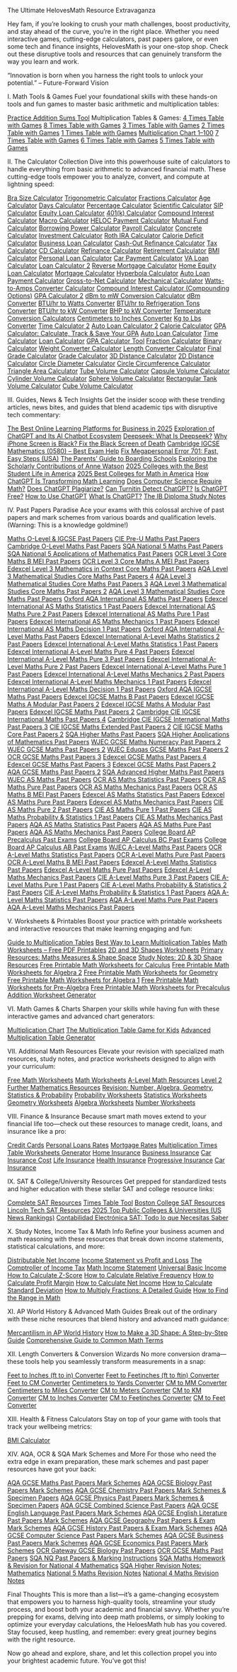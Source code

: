 The Ultimate HelovesMath Resource Extravaganza

Hey fam, if you’re looking to crush your math challenges, boost productivity, and stay ahead of the curve, you’re in the right place. Whether you need interactive games, cutting-edge calculators, past papers galore, or even some tech and finance insights, HelovesMath is your one-stop shop. Check out these disruptive tools and resources that can genuinely transform the way you learn and work.

“Innovation is born when you harness the right tools to unlock your potential.”
– Future-Forward Vision



I. Math Tools & Games
Fuel your foundational skills with these hands-on tools and fun games to master basic arithmetic and multiplication tables:

<a href="https://helovesmath.com/tools/practice-addition-sums/">Practice Addition Sums Tool</a>
Multiplication Tables & Games:
<a href="https://helovesmath.com/multiplication-table/4-times-table-with-games/">4 Times Table with Games</a>
<a href="https://helovesmath.com/multiplication-table/8-times-table-with-games/">8 Times Table with Games</a>
<a href="https://helovesmath.com/multiplication-table/3-times-table-with-games/">3 Times Table with Games</a>
<a href="https://helovesmath.com/multiplication-table/2-times-table-with-games/">2 Times Table with Games</a>
<a href="https://helovesmath.com/multiplication-table/1-times-table-with-games/">1 Times Table with Games</a>
<a href="https://helovesmath.com/multiplication-table/multiplication-chart-1-100/">Multiplication Chart 1–100</a>
<a href="https://helovesmath.com/multiplication-table/7-times-table-with-games/">7 Times Table with Games</a>
<a href="https://helovesmath.com/multiplication-table/6-times-table-with-games/">6 Times Table with Games</a>
<a href="https://helovesmath.com/multiplication-table/5-times-table-with-games/">5 Times Table with Games</a>


II. The Calculator Collection
Dive into this powerhouse suite of calculators to handle everything from basic arithmetic to advanced financial math. These cutting-edge tools empower you to analyze, convert, and compute at lightning speed:

<a href="https://helovesmath.com/calculator/bra-size-calculator/">Bra Size Calculator</a>
<a href="https://helovesmath.com/calculator/trigonometric-calculator/">Trigonometric Calculator</a>
<a href="https://helovesmath.com/calculator/fractions-calculator/">Fractions Calculator</a>
<a href="https://helovesmath.com/calculator/how-to-calculate-your-age/">Age Calculator</a>
<a href="https://helovesmath.com/calculator/calculate-days/">Days Calculator</a>
<a href="https://helovesmath.com/calculator/percentage-calculator/">Percentage Calculator</a>
<a href="https://helovesmath.com/calculator/scientific-calculator/">Scientific Calculator</a>
<a href="https://helovesmath.com/calculator/sip-calculator/">SIP Calculator</a>
<a href="https://helovesmath.com/calculator/equity-loan-calculator/">Equity Loan Calculator</a>
<a href="https://helovesmath.com/calculator/401k-calculator/">401(k) Calculator</a>
<a href="https://helovesmath.com/calculator/compound-interest-calculator/">Compound Interest Calculator</a>
<a href="https://helovesmath.com/calculator/macro-calculator/">Macro Calculator</a>
<a href="https://helovesmath.com/calculator/heloc-payment-calculator/">HELOC Payment Calculator</a>
<a href="https://helovesmath.com/calculator/mutual-fund-calculator/">Mutual Fund Calculator</a>
<a href="https://helovesmath.com/calculator/borrowing-power-calculator/">Borrowing Power Calculator</a>
<a href="https://helovesmath.com/calculator/payroll-calculator/">Payroll Calculator</a>
<a href="https://helovesmath.com/calculator/concrete-calculator/">Concrete Calculator</a>
<a href="https://helovesmath.com/calculator/investment-calculator/">Investment Calculator</a>
<a href="https://helovesmath.com/calculator/roth-ira-calculator/">Roth IRA Calculator</a>
<a href="https://helovesmath.com/calculator/calorie-deficit-calculator/">Calorie Deficit Calculator</a>
<a href="https://helovesmath.com/calculator/business-loan-calculator/">Business Loan Calculator</a>
<a href="https://helovesmath.com/calculator/cash-out-refinance-calculator/">Cash-Out Refinance Calculator</a>
<a href="https://helovesmath.com/calculator/tax-calculator/">Tax Calculator</a>
<a href="https://helovesmath.com/calculator/cd-calculator/">CD Calculator</a>
<a href="https://helovesmath.com/calculator/refinance-calculator/">Refinance Calculator</a>
<a href="https://helovesmath.com/calculator/retirement-calculator/">Retirement Calculator</a>
<a href="https://helovesmath.com/calculator/bmi-calculator-2/">BMI Calculator</a>
<a href="https://helovesmath.com/calculator/personal-loan-calculator/">Personal Loan Calculator</a>
<a href="https://helovesmath.com/calculator/car-payment-calculator/">Car Payment Calculator</a>
<a href="https://helovesmath.com/calculator/va-loan-calculator/">VA Loan Calculator</a>
<a href="https://helovesmath.com/calculator/loan-calculator-2/">Loan Calculator 2</a>
<a href="https://helovesmath.com/calculator/reverse-mortgage-calculator/">Reverse Mortgage Calculator</a>
<a href="https://helovesmath.com/calculator/home-equity-loan-calculator/">Home Equity Loan Calculator</a>
<a href="https://helovesmath.com/calculator/mortgage-calculator/">Mortgage Calculator</a>
<a href="https://helovesmath.com/calculator/hyperbola-calculator/">Hyperbola Calculator</a>
<a href="https://helovesmath.com/calculator/auto-loan-payment-calculator/">Auto Loan Payment Calculator</a>
<a href="https://helovesmath.com/calculator/gross-to-net-calculator/">Gross-to-Net Calculator</a>
<a href="https://helovesmath.com/calculator/mechanical-calculator/">Mechanical Calculator</a>
<a href="https://helovesmath.com/calculator/watts-to-amps-calculator-how-to-convert-watts-to-amps/">Watts-to-Amps Converter Calculator</a>
<a href="https://helovesmath.com/calculator/compound-interest-calculator-daily-monthly-yearly-compounding/">Compound Interest Calculator (Compounding Options)</a>
<a href="https://helovesmath.com/calculator/gpa-calculator-2/">GPA Calculator 2</a>
<a href="https://helovesmath.com/calculator/dbm-to-mw-conversion/">dBm to mW Conversion Calculator</a>
<a href="https://helovesmath.com/calculator/dbm-converter/">dBm Converter</a>
<a href="https://helovesmath.com/calculator/btu-hr-to-watts-conversion/">BTU/hr to Watts Converter</a>
<a href="https://helovesmath.com/calculator/btu-hr-to-refrigeration-tons-conversion/">BTU/hr to Refrigeration Tons Converter</a>
<a href="https://helovesmath.com/calculator/btu-hr-to-kw-conversion/">BTU/hr to kW Converter</a>
<a href="https://helovesmath.com/calculator/bhp-to-kw-conversion/">BHP to kW Converter</a>
<a href="https://helovesmath.com/calculator/temperature-conversion-calculators-for-celsius-fahrenheit-etc/">Temperature Conversion Calculators</a>
<a href="https://helovesmath.com/calculator/centimeters-to-inches-converter/">Centimeters to Inches Converter</a>
<a href="https://helovesmath.com/calculator/kg-to-lbs-convert-kg-to-pounds/">Kg to Lbs Converter</a>
<a href="https://helovesmath.com/calculator/time-calculator-2/">Time Calculator 2</a>
<a href="https://helovesmath.com/tools/auto-loan-calculator-2/">Auto Loan Calculator 2</a>
<a href="https://helovesmath.com/tools/calorie-calculator/">Calorie Calculator</a>
<a href="https://helovesmath.com/calculator/gpa-calculator-calculate-track-and-save-your-gpa/">GPA Calculator: Calculate, Track & Save Your GPA</a>
<a href="https://helovesmath.com/calculator/auto-loan-calculator/">Auto Loan Calculator</a>
<a href="https://helovesmath.com/calculator/time-calculator/">Time Calculator</a>
<a href="https://helovesmath.com/calculator/loan-calculator/">Loan Calculator</a>
<a href="https://helovesmath.com/tools/gpa-calculator/">GPA Calculator Tool</a>
<a href="https://helovesmath.com/calculator/fraction-calculator/">Fraction Calculator</a>
<a href="https://helovesmath.com/calculator/binary-calculator/">Binary Calculator</a>
<a href="https://helovesmath.com/calculator/weight-converter/">Weight Converter Calculator</a>
<a href="https://helovesmath.com/calculator/length-converter/">Length Converter Calculator</a>
<a href="https://helovesmath.com/calculator/final-grade-calculator/">Final Grade Calculator</a>
<a href="https://helovesmath.com/calculator/grade-calculator/">Grade Calculator</a>
<a href="https://helovesmath.com/calculator/3d-distance-calculator/">3D Distance Calculator</a>
<a href="https://helovesmath.com/calculator/2d-distance-calculator/">2D Distance Calculator</a>
<a href="https://helovesmath.com/calculator/circle-diameter-calculator/">Circle Diameter Calculator</a>
<a href="https://helovesmath.com/calculator/circle-circumference-calculator/">Circle Circumference Calculator</a>
<a href="https://helovesmath.com/calculator/triangle-area-calculator/">Triangle Area Calculator</a>
<a href="https://helovesmath.com/calculator/tube-volume-calculator/">Tube Volume Calculator</a>
<a href="https://helovesmath.com/calculator/capsule-volume-calculator/">Capsule Volume Calculator</a>
<a href="https://helovesmath.com/calculator/cylinder-volume-calculator/">Cylinder Volume Calculator</a>
<a href="https://helovesmath.com/calculator/sphere-volume-calculator/">Sphere Volume Calculator</a>
<a href="https://helovesmath.com/calculator/rectangular-tank-volume-calculator/">Rectangular Tank Volume Calculator</a>
<a href="https://helovesmath.com/calculator/cube-volume-calculator/">Cube Volume Calculator</a>


III. Guides, News & Tech Insights
Get the insider scoop with these trending articles, news bites, and guides that blend academic tips with disruptive tech commentary:

<a href="https://helovesmath.com/guides/the-best-online-learning-platforms-for-business-in-2025/">The Best Online Learning Platforms for Business in 2025</a>
<a href="https://helovesmath.com/news/exploration-of-chatgpt-and-its-ai-chatbot-ecosystem/">Exploration of ChatGPT and Its AI Chatbot Ecosystem</a>
<a href="https://helovesmath.com/news/deepseek-what-is-deepseek/">Deepseek: What Is Deepseek?</a>
<a href="https://helovesmath.com/news/why-iphone-screen-is-black-fix-black-screen-of-death/">Why iPhone Screen is Black? Fix the Black Screen of Death</a>
<a href="https://helovesmath.com/mathematics-0580/cambridge-igcse-mathematics-0580-best-exam-help/">Cambridge IGCSE Mathematics (0580) – Best Exam Help</a>
<a href="https://helovesmath.com/news/fix-megapersonal-error-701-fast-easy-steps-usa/">Fix Megapersonal Error 701: Fast, Easy Steps (USA)</a>
<a href="https://helovesmath.com/news/the-parents-guide-to-boarding-schools/">The Parents’ Guide to Boarding Schools</a>
<a href="https://helovesmath.com/news/exploring-the-scholarly-contributions-of-anne-watson/">Exploring the Scholarly Contributions of Anne Watson</a>
<a href="https://helovesmath.com/news/2025-colleges-with-the-best-student-life-in-america/">2025 Colleges with the Best Student Life in America</a>
<a href="https://helovesmath.com/news/2025-best-colleges-for-math-in-america/">2025 Best Colleges for Math in America</a>
<a href="https://helovesmath.com/news/how-chatgpt-in-math-learning/">How ChatGPT Is Transforming Math Learning</a>
<a href="https://helovesmath.com/news/does-computer-science-require-math/">Does Computer Science Require Math?</a>
<a href="https://helovesmath.com/chatgpt/does-chat-gpt-plagiarize/">Does ChatGPT Plagiarize?</a>
<a href="https://helovesmath.com/chatgpt/can-turnitin-detect-chat-gpt/">Can Turnitin Detect ChatGPT?</a>
<a href="https://helovesmath.com/chatgpt/is-chat-gpt-free/">Is ChatGPT Free?</a>
<a href="https://helovesmath.com/chatgpt/how-to-use-chat-gpt/">How to Use ChatGPT</a>
<a href="https://helovesmath.com/chatgpt/what-is-chat-gpt/">What Is ChatGPT?</a>
<a href="https://helovesmath.com/study-notes/the-ib-diploma/">The IB Diploma Study Notes</a>


IV. Past Papers Paradise
Ace your exams with this colossal archive of past papers and mark schemes from various boards and qualification levels. (Warning: This is a knowledge goldmine!)

<a href="https://helovesmath.com/past-papers/maths-o-level-igcse-past-papers/">Maths O-Level & IGCSE Past Papers</a>
<a href="https://helovesmath.com/past-papers/cie-pre-u-maths-past-papers/">CIE Pre-U Maths Past Papers</a>
<a href="https://helovesmath.com/past-papers/cambridge-o-level-maths-past-papers/">Cambridge O-Level Maths Past Papers</a>
<a href="https://helovesmath.com/past-papers/sqa-national-5-maths-past-papers/">SQA National 5 Maths Past Papers</a>
<a href="https://helovesmath.com/past-papers/sqa-national-5-applications-of-mathematics-past-papers/">SQA National 5 Applications of Mathematics Past Papers</a>
<a href="https://helovesmath.com/past-papers/ocr-level-3-core-maths-b-mei-past-papers/">OCR Level 3 Core Maths B MEI Past Papers</a>
<a href="https://helovesmath.com/past-papers/ocr-level-3-core-maths-a-mei-past-papers/">OCR Level 3 Core Maths A MEI Past Papers</a>
<a href="https://helovesmath.com/past-papers/edexcel-level-3-mathematics-in-context-core-maths-past-papers/">Edexcel Level 3 Mathematics in Context Core Maths Past Papers</a>
<a href="https://helovesmath.com/past-papers/aqa-level-3-mathematical-studies-core-maths-past-papers-4/">AQA Level 3 Mathematical Studies Core Maths Past Papers 4</a>
<a href="https://helovesmath.com/past-papers/aqa-level-3-mathematical-studies-core-maths-past-papers-3/">AQA Level 3 Mathematical Studies Core Maths Past Papers 3</a>
<a href="https://helovesmath.com/past-papers/aqa-level-3-mathematical-studies-core-maths-past-papers-2/">AQA Level 3 Mathematical Studies Core Maths Past Papers 2</a>
<a href="https://helovesmath.com/past-papers/aqa-level-3-mathematical-studies-core-maths-past-papers/">AQA Level 3 Mathematical Studies Core Maths Past Papers</a>
<a href="https://helovesmath.com/past-papers/oxford-aqa-international-as-maths-past-papers/">Oxford AQA International AS Maths Past Papers</a>
<a href="https://helovesmath.com/past-papers/edexcel-international-as-maths-statistics-1-past-papers/">Edexcel International AS Maths Statistics 1 Past Papers</a>
<a href="https://helovesmath.com/past-papers/edexcel-international-as-maths-pure-2-past-papers/">Edexcel International AS Maths Pure 2 Past Papers</a>
<a href="https://helovesmath.com/past-papers/edexcel-international-as-maths-pure-1-past-papers/">Edexcel International AS Maths Pure 1 Past Papers</a>
<a href="https://helovesmath.com/past-papers/edexcel-international-as-maths-mechanics-1-past-papers/">Edexcel International AS Maths Mechanics 1 Past Papers</a>
<a href="https://helovesmath.com/past-papers/edexcel-international-as-maths-decision-1-past-papers/">Edexcel International AS Maths Decision 1 Past Papers</a>
<a href="https://helovesmath.com/past-papers/oxford-aqa-international-a-level-maths-past-papers/">Oxford AQA International A-Level Maths Past Papers</a>
<a href="https://helovesmath.com/past-papers/edexcel-international-a-level-maths-statistics-2-past-papers/">Edexcel International A-Level Maths Statistics 2 Past Papers</a>
<a href="https://helovesmath.com/past-papers/edexcel-international-a-level-maths-statistics-1-past-papers/">Edexcel International A-Level Maths Statistics 1 Past Papers</a>
<a href="https://helovesmath.com/past-papers/edexcel-international-a-level-maths-pure-4-past-papers/">Edexcel International A-Level Maths Pure 4 Past Papers</a>
<a href="https://helovesmath.com/past-papers/edexcel-international-a-level-maths-pure-3-past-papers/">Edexcel International A-Level Maths Pure 3 Past Papers</a>
<a href="https://helovesmath.com/past-papers/edexcel-international-a-level-maths-pure-2-past-papers/">Edexcel International A-Level Maths Pure 2 Past Papers</a>
<a href="https://helovesmath.com/past-papers/edexcel-international-a-level-maths-pure-1-past-papers/">Edexcel International A-Level Maths Pure 1 Past Papers</a>
<a href="https://helovesmath.com/past-papers/edexcel-international-a-level-maths-mechanics-2-past-papers/">Edexcel International A-Level Maths Mechanics 2 Past Papers</a>
<a href="https://helovesmath.com/past-papers/edexcel-international-a-level-maths-mechanics-1-past-papers/">Edexcel International A-Level Maths Mechanics 1 Past Papers</a>
<a href="https://helovesmath.com/past-papers/edexcel-international-a-level-maths-decision-1-past-papers/">Edexcel International A-Level Maths Decision 1 Past Papers</a>
<a href="https://helovesmath.com/past-papers/oxford-aqa-igcse-maths-past-papers/">Oxford AQA IGCSE Maths Past Papers</a>
<a href="https://helovesmath.com/past-papers/edexcel-igcse-maths-b-past-papers/">Edexcel IGCSE Maths B Past Papers</a>
<a href="https://helovesmath.com/past-papers/edexcel-igcse-maths-a-modular-past-papers-2/">Edexcel IGCSE Maths A Modular Past Papers 2</a>
<a href="https://helovesmath.com/past-papers/edexcel-igcse-maths-a-modular-past-papers/">Edexcel IGCSE Maths A Modular Past Papers</a>
<a href="https://helovesmath.com/past-papers/edexcel-igcse-maths-past-papers-2/">Edexcel IGCSE Maths Past Papers 2</a>
<a href="https://helovesmath.com/past-papers/cambridge-cie-igcse-international-maths-past-papers-4/">Cambridge CIE IGCSE International Maths Past Papers 4</a>
<a href="https://helovesmath.com/past-papers/cambridge-cie-igcse-international-maths-past-papers-3/">Cambridge CIE IGCSE International Maths Past Papers 3</a>
<a href="https://helovesmath.com/past-papers/cie-igcse-maths-extended-past-papers-2/">CIE IGCSE Maths Extended Past Papers 2</a>
<a href="https://helovesmath.com/past-papers/cie-igcse-maths-core-past-papers-2/">CIE IGCSE Maths Core Past Papers 2</a>
<a href="https://helovesmath.com/past-papers/sqa-higher-maths-past-papers/">SQA Higher Maths Past Papers</a>
<a href="https://helovesmath.com/past-papers/sqa-higher-applications-of-mathematics-past-papers/">SQA Higher Applications of Mathematics Past Papers</a>
<a href="https://helovesmath.com/past-papers/wjec-gcse-maths-numeracy-past-papers-2/">WJEC GCSE Maths Numeracy Past Papers 2</a>
<a href="https://helovesmath.com/past-papers/wjec-gcse-maths-past-papers-2/">WJEC GCSE Maths Past Papers 2</a>
<a href="https://helovesmath.com/past-papers/wjec-eduqas-gcse-maths-past-papers-2/">WJEC Eduqas GCSE Maths Past Papers 2</a>
<a href="https://helovesmath.com/past-papers/ocr-gcse-maths-past-papers-3/">OCR GCSE Maths Past Papers 3</a>
<a href="https://helovesmath.com/past-papers/edexcel-gcse-maths-past-papers-4/">Edexcel GCSE Maths Past Papers 4</a>
<a href="https://helovesmath.com/past-papers/edexcel-gcse-maths-past-papers-3/">Edexcel GCSE Maths Past Papers 3</a>
<a href="https://helovesmath.com/past-papers/edexcel-gcse-maths-past-papers-2/">Edexcel GCSE Maths Past Papers 2</a>
<a href="https://helovesmath.com/past-papers/aqa-gcse-maths-past-papers-2/">AQA GCSE Maths Past Papers 2</a>
<a href="https://helovesmath.com/past-papers/sqa-advanced-higher-maths-past-papers/">SQA Advanced Higher Maths Past Papers</a>
<a href="https://helovesmath.com/past-papers/wjec-as-maths-past-papers/">WJEC AS Maths Past Papers</a>
<a href="https://helovesmath.com/past-papers/ocr-as-maths-statistics-past-papers/">OCR AS Maths Statistics Past Papers</a>
<a href="https://helovesmath.com/past-papers/ocr-as-maths-pure-past-papers/">OCR AS Maths Pure Past Papers</a>
<a href="https://helovesmath.com/past-papers/ocr-as-maths-mechanics-past-papers/">OCR AS Maths Mechanics Past Papers</a>
<a href="https://helovesmath.com/past-papers/ocr-as-maths-b-mei-past-papers/">OCR AS Maths B MEI Past Papers</a>
<a href="https://helovesmath.com/past-papers/edexcel-as-maths-statistics-past-papers/">Edexcel AS Maths Statistics Past Papers</a>
<a href="https://helovesmath.com/past-papers/edexcel-as-maths-pure-past-papers/">Edexcel AS Maths Pure Past Papers</a>
<a href="https://helovesmath.com/past-papers/edexcel-as-maths-mechanics-past-papers/">Edexcel AS Maths Mechanics Past Papers</a>
<a href="https://helovesmath.com/past-papers/cie-as-maths-pure-2-past-papers/">CIE AS Maths Pure 2 Past Papers</a>
<a href="https://helovesmath.com/past-papers/cie-as-maths-pure-1-past-papers/">CIE AS Maths Pure 1 Past Papers</a>
<a href="https://helovesmath.com/past-papers/cie-as-maths-probability-statistics-1-past-papers/">CIE AS Maths Probability & Statistics 1 Past Papers</a>
<a href="https://helovesmath.com/past-papers/cie-as-maths-mechanics-past-papers/">CIE AS Maths Mechanics Past Papers</a>
<a href="https://helovesmath.com/past-papers/aqa-as-maths-statistics-past-papers/">AQA AS Maths Statistics Past Papers</a>
<a href="https://helovesmath.com/past-papers/aqa-as-maths-pure-past-papers/">AQA AS Maths Pure Past Papers</a>
<a href="https://helovesmath.com/past-papers/aqa-as-maths-mechanics-past-papers/">AQA AS Maths Mechanics Past Papers</a>
<a href="https://helovesmath.com/past-papers/college-board-ap-precalculus-past-exams/">College Board AP Precalculus Past Exams</a>
<a href="https://helovesmath.com/past-papers/college-board-ap-calculus-bc-past-exams/">College Board AP Calculus BC Past Exams</a>
<a href="https://helovesmath.com/past-papers/college-board-ap-calculus-ab-past-exams/">College Board AP Calculus AB Past Exams</a>
<a href="https://helovesmath.com/past-papers/wjec-a-level-maths-past-papers/">WJEC A-Level Maths Past Papers</a>
<a href="https://helovesmath.com/past-papers/ocr-a-level-maths-statistics-past-papers/">OCR A-Level Maths Statistics Past Papers</a>
<a href="https://helovesmath.com/past-papers/ocr-a-level-maths-pure-past-papers/">OCR A-Level Maths Pure Past Papers</a>
<a href="https://helovesmath.com/past-papers/ocr-a-level-maths-b-mei-past-papers/">OCR A-Level Maths B MEI Past Papers</a>
<a href="https://helovesmath.com/past-papers/edexcel-a-level-maths-statistics-past-papers/">Edexcel A-Level Maths Statistics Past Papers</a>
<a href="https://helovesmath.com/past-papers/edexcel-a-level-maths-pure-past-papers/">Edexcel A-Level Maths Pure Past Papers</a>
<a href="https://helovesmath.com/past-papers/edexcel-a-level-maths-mechanics-past-papers/">Edexcel A-Level Maths Mechanics Past Papers</a>
<a href="https://helovesmath.com/past-papers/cie-a-level-maths-pure-3-past-papers/">CIE A-Level Maths Pure 3 Past Papers</a>
<a href="https://helovesmath.com/past-papers/cie-a-level-maths-pure-1-past-papers/">CIE A-Level Maths Pure 1 Past Papers</a>
<a href="https://helovesmath.com/past-papers/cie-a-level-maths-probability-statistics-2-past-papers/">CIE A-Level Maths Probability & Statistics 2 Past Papers</a>
<a href="https://helovesmath.com/past-papers/cie-a-level-maths-probability-statistics-1-past-papers/">CIE A-Level Maths Probability & Statistics 1 Past Papers</a>
<a href="https://helovesmath.com/past-papers/aqa-a-level-maths-statistics-past-papers/">AQA A-Level Maths Statistics Past Papers</a>
<a href="https://helovesmath.com/past-papers/aqa-a-level-maths-pure-past-papers/">AQA A-Level Maths Pure Past Papers</a>
<a href="https://helovesmath.com/past-papers/aqa-a-level-maths-mechanics-past-papers/">AQA A-Level Maths Mechanics Past Papers</a>


V. Worksheets & Printables
Boost your practice with printable worksheets and interactive resources that make learning engaging and fun:

<a href="https://helovesmath.com/homework-resources/guide-to-multiplication-tables/">Guide to Multiplication Tables</a>
<a href="https://helovesmath.com/homework-resources/best-way-to-learn-multiplication-tables/">Best Way to Learn Multiplication Tables</a>
<a href="https://helovesmath.com/worksheets/math-worksheets-free-pdf-printables/">Math Worksheets – Free PDF Printables</a>
<a href="https://helovesmath.com/worksheets/2d-and-3d-shapes/">2D and 3D Shapes Worksheets</a>
<a href="https://helovesmath.com/worksheets/primary-resources-maths-measures-shape-space-measures/">Primary Resources: Maths Measures & Shape Space</a>
<a href="https://helovesmath.com/study-notes/primary-resources-maths-measures-shape-space-2-d-and-3-d-shape/">Study Notes: 2D & 3D Shape Resources</a>
<a href="https://helovesmath.com/worksheets/free-printable-math-worksheets-for-calculus/">Free Printable Math Worksheets for Calculus</a>
<a href="https://helovesmath.com/worksheets/free-printable-math-worksheets-for-algebra-2/">Free Printable Math Worksheets for Algebra 2</a>
<a href="https://helovesmath.com/worksheets/free-printable-math-worksheets-for-geometry/">Free Printable Math Worksheets for Geometry</a>
<a href="https://helovesmath.com/worksheets/free-printable-math-worksheets-for-algebra-1/">Free Printable Math Worksheets for Algebra 1</a>
<a href="https://helovesmath.com/worksheets/free-printable-math-worksheets-for-pre-algebra/">Free Printable Math Worksheets for Pre-Algebra</a>
<a href="https://helovesmath.com/worksheets/free-printable-math-worksheets-for-precalculus/">Free Printable Math Worksheets for Precalculus</a>
<a href="https://helovesmath.com/tools/addition-worksheet-generator/">Addition Worksheet Generator</a>


VI. Math Games & Charts
Sharpen your skills while having fun with these interactive games and advanced chart generators:

<a href="https://helovesmath.com/math/multiplication-chart/">Multiplication Chart</a>
<a href="https://helovesmath.com/math-game/the-multiplication-table-game-for-kids/">The Multiplication Table Game for Kids</a>
<a href="https://helovesmath.com/math/advanced-multiplication-table-generator/">Advanced Multiplication Table Generator</a>


VII. Additional Math Resources
Elevate your revision with specialized math resources, study notes, and practice worksheets designed to align with your curriculum:

<a href="https://helovesmath.com/math-resources/free-math-worksheets/">Free Math Worksheets</a>
<a href="https://helovesmath.com/math-resources/math-worksheets/">Math Worksheets</a>
<a href="https://helovesmath.com/math-resources/a-level-math/">A-Level Math Resources</a>
<a href="https://helovesmath.com/math-resources/level-2-further-mathematics/">Level 2 Further Mathematics Resources</a>
<a href="https://helovesmath.com/mathematics/revision-number-algebra-geometry-statistics-and-probability/">Revision: Number, Algebra, Geometry, Statistics & Probability</a>
<a href="https://helovesmath.com/math-resources/probability-worksheets/">Probability Worksheets</a>
<a href="https://helovesmath.com/math/statistics-worksheets/">Statistics Worksheets</a>
<a href="https://helovesmath.com/math-resources/geometry-worksheets/">Geometry Worksheets</a>
<a href="https://helovesmath.com/math-resources/algebra-worksheets/">Algebra Worksheets</a>
<a href="https://helovesmath.com/math-resources/number-worksheets/">Number Worksheets</a>


VIII. Finance & Insurance
Because smart math moves extend to your financial life too—check out these resources to manage credit, loans, and insurance like a pro:

<a href="https://helovesmath.com/finance/credit-cards/">Credit Cards</a>
<a href="https://helovesmath.com/finance/personal-loans-rates/">Personal Loans Rates</a>
<a href="https://helovesmath.com/finance/mortgage-rates/">Mortgage Rates</a>
<a href="https://helovesmath.com/insurance/multiplication-times-table-worksheets-generator/">Multiplication Times Table Worksheets Generator</a>
<a href="https://helovesmath.com/insurance/home-insurance/">Home Insurance</a>
<a href="https://helovesmath.com/insurance/business-insurance/">Business Insurance</a>
<a href="https://helovesmath.com/insurance/how-much-is-car-insurance/">Car Insurance Cost</a>
<a href="https://helovesmath.com/insurance/life-insurance/">Life Insurance</a>
<a href="https://helovesmath.com/insurance/health-insurance/">Health Insurance</a>
<a href="https://helovesmath.com/insurance/progressive-insurance/">Progressive Insurance</a>
<a href="https://helovesmath.com/insurance/car-insurance/">Car Insurance</a>


IX. SAT & College/University Resources
Get prepped for standardized tests and higher education with these stellar SAT and college resource links:

<a href="https://helovesmath.com/sat/complete-sat-resources/">Complete SAT Resources</a>
<a href="https://helovesmath.com/tools/times-table/">Times Table Tool</a>
<a href="https://helovesmath.com/sat/boston-college/">Boston College SAT Resources</a>
<a href="https://helovesmath.com/sat/lincoln-tech/">Lincoln Tech SAT Resources</a>
<a href="https://helovesmath.com/sat/2025-top-public-colleges-universities-us-news-rankings/">2025 Top Public Colleges & Universities (US News Rankings)</a>
<a href="https://helovesmath.com/sat/contabilidad-electronica-sat-todo-lo-que-necesitas-saber/">Contabilidad Electrónica SAT: Todo lo que Necesitas Saber</a>


X. Study Notes, Income Tax & Math Info
Refine your business acumen and math reasoning with these resources that break down income statements, statistical calculations, and more:

<a href="https://helovesmath.com/income-tax/distributable-net-income/">Distributable Net Income</a>
<a href="https://helovesmath.com/income-tax/income-statement-vs-profit-and-loss/">Income Statement vs Profit and Loss</a>
<a href="https://helovesmath.com/income-tax/the-comptroller-of-income-tax/">The Comptroller of Income Tax</a>
<a href="https://helovesmath.com/math/income-statement/">Math Income Statement</a>
<a href="https://helovesmath.com/math/universal-basic-income/">Universal Basic Income</a>
<a href="https://helovesmath.com/math/how-to-calculate-z-score/">How to Calculate Z-Score</a>
<a href="https://helovesmath.com/math/how-to-calculate-relative-frequency/">How to Calculate Relative Frequency</a>
<a href="https://helovesmath.com/math/how-to-calculate-profit-margin/">How to Calculate Profit Margin</a>
<a href="https://helovesmath.com/math/how-to-calculate-net-income/">How to Calculate Net Income</a>
<a href="https://helovesmath.com/math/how-to-calculate-standard-deviation/">How to Calculate Standard Deviation</a>
<a href="https://helovesmath.com/math/how-to-multiply-fractions-a-detailed-guide/">How to Multiply Fractions: A Detailed Guide</a>
<a href="https://helovesmath.com/math/how-to-find-the-range-in-math/">How to Find the Range in Math</a>


XI. AP World History & Advanced Math Guides
Break out of the ordinary with these niche resources that blend history and advanced math guidance:

<a href="https://helovesmath.com/ap-world-history-modern/mercantilism-ap-world-history/">Mercantilism in AP World History</a>
<a href="https://helovesmath.com/math/how-to-make-a-3d-shape-a-step-by-step-guide/">How to Make a 3D Shape: A Step-by-Step Guide</a>
<a href="https://helovesmath.com/math/comprehensive-guide-to-common-math-terms-what-they-mean-and-how-they-are-used/">Comprehensive Guide to Common Math Terms</a>


XII. Length Converters & Conversion Wizards
No more conversion drama—these tools help you seamlessly transform measurements in a snap:

<a href="https://helovesmath.com/length-converter/feet-to-inches-ft-to-in-conversion-calculator/">Feet to Inches (ft to in) Converter</a>
<a href="https://helovesmath.com/length-converter/feet-to-feetinches-ft-to-ftin-conversion-calculator/">Feet to Feetinches (ft to ftin) Converter</a>
<a href="https://helovesmath.com/length-converter/feet-to-cm-converter/">Feet to CM Converter</a>
<a href="https://helovesmath.com/length-converter/centimeters-to-yards-yd-converter/">Centimeters to Yards Converter</a>
<a href="https://helovesmath.com/length-converter/cm-to-mm-centimeters-to-millimeters-conversion/">CM to MM Converter</a>
<a href="https://helovesmath.com/length-converter/centimeters-to-miles-cm-to-mi-converter/">Centimeters to Miles Converter</a>
<a href="https://helovesmath.com/length-converter/cm-to-meters-converter/">CM to Meters Converter</a>
<a href="https://helovesmath.com/length-converter/cm-to-km-converter/">CM to KM Converter</a>
<a href="https://helovesmath.com/length-converter/cm-to-inches-converter/">CM to Inches Converter</a>
<a href="https://helovesmath.com/length-converter/cm-to-feetinches-ftin-converter/">CM to Feetinches Converter</a>
<a href="https://helovesmath.com/length-converter/cm-to-feet-converter/">CM to Feet Converter</a>


XIII. Health & Fitness Calculators
Stay on top of your game with tools that track your wellbeing metrics:

<a href="https://helovesmath.com/health-fitness-calculators/bmi-calculator/">BMI Calculator</a>


XIV. AQA, OCR & SQA Mark Schemes and More
For those who need the extra edge in exam preparation, these mark schemes and past paper resources have got your back:

<a href="https://helovesmath.com/aqa/aqa-gcse-maths-past-papers-mark-schemes/">AQA GCSE Maths Past Papers Mark Schemes</a>
<a href="https://helovesmath.com/aqa/gcse-aqa-biology-past-papers-mark-schemes/">AQA GCSE Biology Past Papers Mark Schemes</a>
<a href="https://helovesmath.com/aqa/gcse-chemistry-past-papers-mark-schemes-and-specimen-papers/">AQA GCSE Chemistry Past Papers Mark Schemes & Specimen Papers</a>
<a href="https://helovesmath.com/aqa/aqa-gcse-physics-past-papers-mark-schemes-and-specimen-papers/">AQA GCSE Physics Past Papers Mark Schemes & Specimen Papers</a>
<a href="https://helovesmath.com/aqa/gcse-combined-science-aqa-past-papers/">AQA GCSE Combined Science Past Papers</a>
<a href="https://helovesmath.com/aqa/aqa-gcse-english-language-past-papers-mark-schemes/">AQA GCSE English Language Past Papers Mark Schemes</a>
<a href="https://helovesmath.com/aqa/aqa-gcse-english-literature-past-papers-mark-schemes/">AQA GCSE English Literature Past Papers Mark Schemes</a>
<a href="https://helovesmath.com/aqa/aqa-gcse-geography-past-papers-aqa-exam-mark-schemes/">AQA GCSE Geography Past Papers & Exam Mark Schemes</a>
<a href="https://helovesmath.com/aqa/aqa-gcse-history-past-papers-aqa-exam-mark-schemes/">AQA GCSE History Past Papers & Exam Mark Schemes</a>
<a href="https://helovesmath.com/aqa/aqa-gcse-computer-science-past-papers-mark-schemes/">AQA GCSE Computer Science Past Papers Mark Schemes</a>
<a href="https://helovesmath.com/aqa/aqa-gcse-business-past-papers-mark-schemes/">AQA GCSE Business Past Papers Mark Schemes</a>
<a href="https://helovesmath.com/aqa/aqa-gcse-economics-past-papers-mark-schemes/">AQA GCSE Economics Past Papers Mark Schemes</a>
<a href="https://helovesmath.com/ocr/ocr-gateway-gcse-biology-past-papers/">OCR Gateway GCSE Biology Past Papers</a>
<a href="https://helovesmath.com/ocr/ocr-gcse-maths-past-papers/">OCR GCSE Maths Past Papers</a>
<a href="https://helovesmath.com/sqa/sqa-nq-past-papers-and-marking-instructions/">SQA NQ Past Papers & Marking Instructions</a>
<a href="https://helovesmath.com/sqa/maths-homework-and-revision-national-4-mathematics/">SQA Maths Homework & Revision for National 4 Mathematics</a>
<a href="https://helovesmath.com/sqa/sqa-higher-revision-notes-mathematics/">SQA Higher Revision Notes: Mathematics</a>
<a href="https://helovesmath.com/sqa/national-5-maths-revision-notes-mathematics/">National 5 Maths Revision Notes</a>
<a href="https://helovesmath.com/sqa/national-4-maths-revision-notes-mathematics/">National 4 Maths Revision Notes</a>


Final Thoughts
This is more than a list—it’s a game-changing ecosystem that empowers you to harness high-quality tools, streamline your study process, and boost both your academic and financial savvy. Whether you’re prepping for exams, delving into deep math problems, or simply looking to optimize your everyday calculations, the HeloesMath hub has you covered. Stay focused, keep hustling, and remember: every great journey begins with the right resource.

Now go ahead and explore, share, and let this collection propel you into your brightest academic future. You’ve got this!

